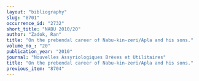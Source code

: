 ```yaml
---
layout: "bibliography"
slug: "8701"
occurrence_id: "2732"
short_title: "NABU 2010/20"
author: "Zadok, Ran"
title: "On the prebendal career of Nabu-kin-zeri/Apla and his sons."
volume_no_: "20"
publication_year: "2010"
journal: "Nouvelles Assyriologiques Brèves et Utilitaires"
title: "On the prebendal career of Nabu-kin-zeri/Apla and his sons."
previous_item: "8704"
---
```

